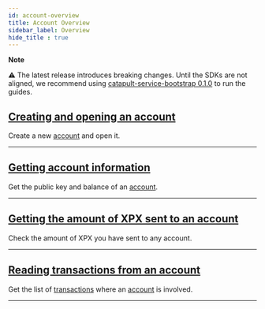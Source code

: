```yaml
---
id: account-overview
title: Account Overview
sidebar_label: Overview
hide_title : true
---
```


<div class="info">

**Note**

⚠ The latest release introduces breaking changes. Until the SDKs are not aligned, we recommend using [catapult-service-bootstrap 0.1.0](https://bcdocs.xpxsirius.io/guides/getting-started/setup-workstation.html) to run the guides.

</div>

## [Creating and opening an account](./creating-and-opening-an-account.md)

Create a new [account](../../built-in-features/account.md) and open it.

***

## [Getting account information](./getting-account-information.md)

Get the public key and balance of an [account](../../built-in-features/account.md).

***

## [Getting the amount of XPX sent to an account](./getting-the-amount-of-XPX-sent-to-an-account.md)

Check the amount of XPX you have sent to any account.

***

## [Reading transactions from an account](./reading-transactions-from-an-account.md)

Get the list of [transactions](../../protocol/transactions/md) where an [account](../../built-in-features/account.md) is involved.

***